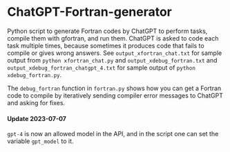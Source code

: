 # ChatGPT-Fortran-generator
Python script to generate Fortran codes by ChatGPT to perform tasks, compile them with gfortran, and run them. ChatGPT is asked to code each task multiple times, because sometimes it produces code that fails to compile or gives wrong answers. See `output_xfortran_chat.txt` for sample output from `python xfortran_chat.py` and `output_xdebug_fortran.txt` and `output_xdebug_fortran_chatgpt_4.txt` for sample output of `python xdebug_fortran.py`.

The `debug_fortran` function in `fortran.py` shows how you can get a Fortran code to compile by iteratively sending compiler error messages
to ChatGPT and asking for fixes.

#### Update 2023-07-07
`gpt-4` is now an allowed model in the API, and in the script one can set the variable `gpt_model` to it.
